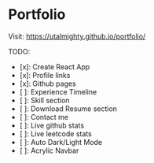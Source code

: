 # Portfolio
Visit: https://utalmighty.github.io/portfolio/

TODO:
- [x]: Create React App
- [x]: Profile links
- [x]: Github pages
- [ ]: Experience Timeline
- [ ]: Skill section
- [ ]: Download Resume section
- [ ]: Contact me
- [ ]: Live github stats
- [ ]: Live leetcode stats
- [ ]: Auto Dark/Light Mode
- [ ]: Acrylic Navbar